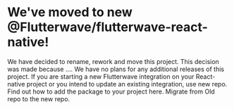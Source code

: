 # We've moved to new @Flutterwave/flutterwave-react-native!

We have decided to rename, rework and move this project. This decision was made because ....
We have no plans for any additional releases of this project.
If you are starting a new Flutterwave integration on your React-native project or you intend to update an existing integration, use new repo.
Find out how to add the package to your project here.
Migrate from Old repo to the new repo.
